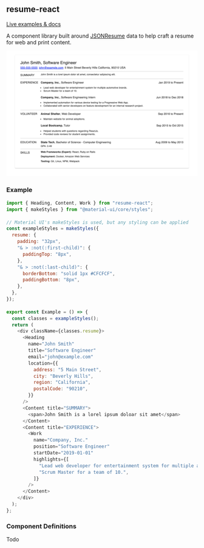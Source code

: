 ## resume-react 
[Live examples & docs](https://kevin-k.github.io/resume-react/?path=/story/full-resume-example--readme-example)

A component library built around [JSONResume](https://jsonresume.org/) data to help craft a resume
for web and print content.

![sample resume](screenshot.png)

### Example

```js
import { Heading, Content, Work } from "resume-react";
import { makeStyles } from "@material-ui/core/styles";

// Material UI's makeStyles is used, but any styling can be applied
const exampleStyles = makeStyles({
  resume: {
    padding: "32px",
    "& > :not(:first-child)": {
      paddingTop: "8px",
    },
    "& > :not(:last-child)": {
      borderBottom: "solid 1px #CFCFCF",
      paddingBottom: "8px",
    },
  },
});

export const Example = () => {
  const classes = exampleStyles();
  return (
    <div className={classes.resume}>
      <Heading
        name="John Smith"
        title="Software Engineer"
        email="john@example.com"
        location={{
          address: "5 Main Street",
          city: "Beverly Hills",
          region: "California",
          postalCode: "90210",
        }}
      />
      <Content title="SUMMARY">
        <span>John Smith is a lorel ipsum doloar sit amet</span>
      </Content>
      <Content title="EXPERIENCE">
        <Work
          name="Company, Inc."
          position="Software Engineer"
          startDate="2019-01-01"
          highlights={[
            "Lead web developer for entertainment system for multiple automotive brands.",
            "Scrum Master for a team of 10.",
          ]}
        />
      </Content>
    </div>
  );
};
```

### Component Definitions

Todo
